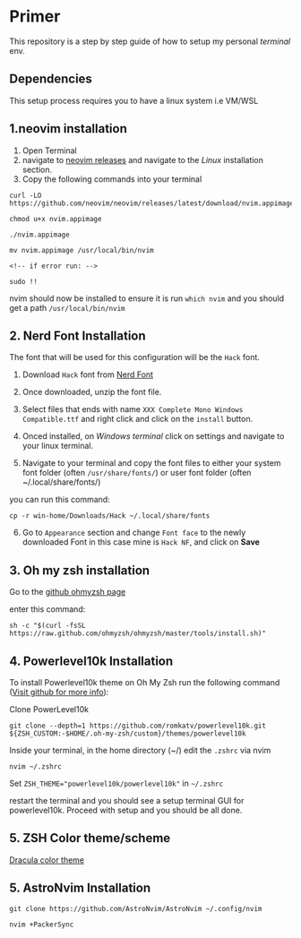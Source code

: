# Primer

This repository is a step by step guide of how to setup my personal *terminal* env. 

## Dependencies
This setup process requires you to have a linux system i.e VM/WSL

## 1.neovim installation
1. Open Terminal
2. navigate to [neovim releases](https://github.com/neovim/neovim/wiki/Installing-Neovim) and navigate to the *Linux* installation section.
3. Copy the following commands into your terminal 
```
curl -LO https://github.com/neovim/neovim/releases/latest/download/nvim.appimage

chmod u+x nvim.appimage

./nvim.appimage

mv nvim.appimage /usr/local/bin/nvim

<!-- if error run: -->

sudo !!
```
nvim should now be installed
to ensure it is run `which nvim` and you should get a path `/usr/local/bin/nvim`




## 2. Nerd Font Installation
The font that will be used for this configuration will be the `Hack` font.

1. Download `Hack` font from [Nerd Font](https://www.nerdfonts.com/font-downloads)

2. Once downloaded, unzip the font file.

3. Select files that ends with name `XXX Complete Mono Windows Compatible.ttf` and right click and click on the `install` button. 

4. Onced installed, on *Windows terminal* click on settings and navigate to your linux terminal. 

5. Navigate to your terminal and copy the font files to either your system font folder (often `/usr/share/fonts/`) or user font folder (often ~/.local/share/fonts/)

you can run this command:
```
cp -r win-home/Downloads/Hack ~/.local/share/fonts
```

6. Go to `Appearance` section and change `Font face` to the newly downloaded Font in this case mine is `Hack NF`, and click on **Save**

## 3. Oh my zsh installation

Go to the [github ohmyzsh page](https://ohmyz.sh/)

enter this command:
```
sh -c "$(curl -fsSL https://raw.github.com/ohmyzsh/ohmyzsh/master/tools/install.sh)"
```

## 4. Powerlevel10k Installation
To install Powerlevel10k theme on Oh My Zsh run the following command ([Visit github for more info](https://github.com/romkatv/powerlevel10k#installation)):

Clone PowerLevel10k
```
git clone --depth=1 https://github.com/romkatv/powerlevel10k.git ${ZSH_CUSTOM:-$HOME/.oh-my-zsh/custom}/themes/powerlevel10k
```

Inside your terminal, in the home directory (~/) edit the `.zshrc` via nvim

```
nvim ~/.zshrc
```
Set `ZSH_THEME="powerlevel10k/powerlevel10k"` in `~/.zshrc`

restart the terminal and you should see a setup terminal GUI for powerlevel10k. Proceed with setup and you should be all done.


## 5. ZSH Color theme/scheme
[Dracula color theme](https://draculatheme.com/windows-terminal)

## 5. AstroNvim Installation
```
git clone https://github.com/AstroNvim/AstroNvim ~/.config/nvim

nvim +PackerSync
```
